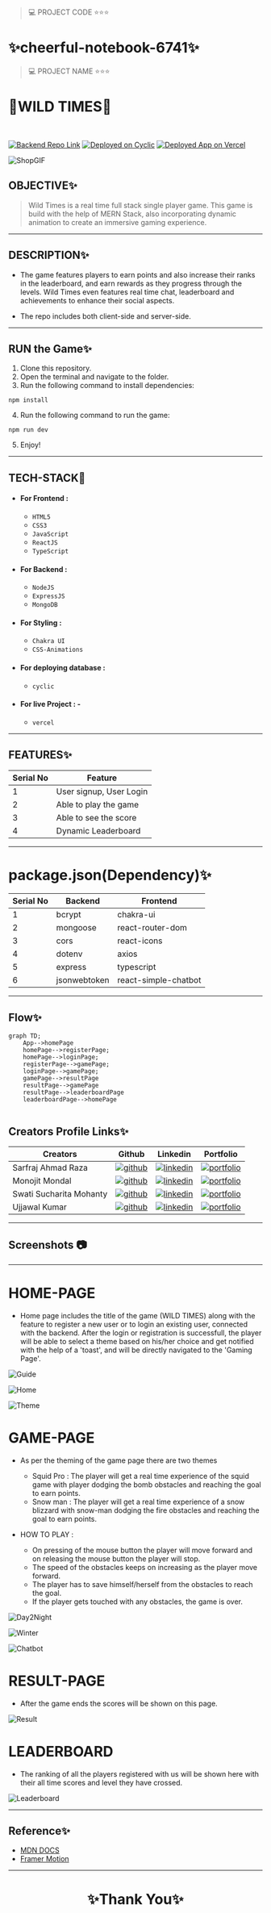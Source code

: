 > 💻 PROJECT CODE ⭐⭐⭐
<h1>✨cheerful-notebook-6741✨</h1>

> 💻 PROJECT NAME ⭐⭐⭐ 
<h1>💫WILD TIMES💫</h1>
<br/>

[![Backend Repo Link](https://img.shields.io/badge/Backend_Repo_Link-0A66C2?style=for-the-badge&logo=github&logoColor=#FF7139)](https://github.com/swati082001/games-backend)
[![Deployed on Cyclic](https://img.shields.io/badge/Deployed_Cyclic_Link-0A66C2?style=for-the-badge&logo=ko-fi&logoColor=white)](https://shy-blue-elk-hem.cyclic.app/)
[![Deployed App on Vercel](https://img.shields.io/badge/Deployed_App_Vercel_Link-000?style=for-the-badge&logo=ko-fi&logoColor=white)](https://wildtimes-swati082001.vercel.app/)

![ShopGIF](https://www.luckymobileslots.com/wp-content/uploads/2016/07/wild_times_logo.jpg)

## OBJECTIVE✨

> Wild Times is a real time full stack single player game. This game is build with the help of MERN Stack, also incorporating dynamic animation to create an immersive gaming experience.

---

## DESCRIPTION✨

- The game features players to earn points and also increase their ranks in the leaderboard, and earn rewards as they progress through the levels. Wild Times even features real time chat, leaderboard and achievements to enhance their social aspects.

- The repo includes both client-side and server-side.

---

## RUN the Game✨

1. Clone this repository.
2. Open the terminal and navigate to the folder.
3. Run the following command to install dependencies:

  ```
  npm install
  ```

4. Run the following command to run the game:

  ```
  npm run dev
  ```

5. Enjoy!

---

## TECH-STACK💫

- #### For Frontend :

  - `HTML5`
  - `CSS3`
  - `JavaScript`
  - `ReactJS`
  - `TypeScript`

- #### For Backend :

  - `NodeJS`
  - `ExpressJS`
  - `MongoDB `

- #### For Styling :

  - `Chakra UI `
  - `CSS-Animations`

- #### For deploying database :

  - `cyclic `

- #### For live Project : -
  - `vercel`

---

## FEATURES✨

| Serial No | Feature                                                                           |
| --------- | --------------------------------------------------------------------------------- |
| 1         | User signup, User Login                                                           |
| 2         | Able to play the game                                                             |
| 3         | Able to see the score                                                             |
| 4         | Dynamic Leaderboard                                                               |

---

# package.json(Dependency)✨

| Serial No | Backend      | Frontend                     |
| --------- | ------------ | ---------------------------- |
| 1         | bcrypt       | chakra-ui                    |
| 2         | mongoose     | react-router-dom             |
| 3         | cors         | react-icons                  |
| 4         | dotenv       | axios                        |
| 5         | express      | typescript                   |
| 6         | jsonwebtoken | react-simple-chatbot         |

---

## Flow✨

```mermaid
graph TD;
    App-->homePage
    homePage-->registerPage;
    homePage-->loginPage;
    registerPage-->gamePage;
    loginPage-->gamePage;
    gamePage-->resultPage
    resultPage-->gamePage
    resultPage-->leaderboardPage
    leaderboardPage-->homePage


```

## Creators Profile Links✨

| Creators                 | Github                                                                                                                                    | Linkedin                                                                                                                                                            | Portfolio                                                                                                                                     |
| ----------------------------- | ----------------------------------------------------------------------------------------------------------------------------------------- | ------------------------------------------------------------------------------------------------------------------------------------------------------------------- | --------------------------------------------------------------------------------------------------------------------------------------------- |
| Sarfraj Ahmad Raza | [![github](https://img.shields.io/badge/github-1DA1F2?style=for-the-badge&logo=github&logoColor=white)](https://github.com/sarfraj0304) | [![linkedin](https://img.shields.io/badge/linkedin-0A66C2?style=for-the-badge&logo=linkedin&logoColor=white)](https://www.linkedin.com/in/sarfrajahmadraza/) | [![portfolio](https://img.shields.io/badge/my_portfolio-000?style=for-the-badge&logo=ko-fi&logoColor=white)](https://sarfraj0304.github.io/)  |
| Monojit Mondal | [![github](https://img.shields.io/badge/github-1DA1F2?style=for-the-badge&logo=github&logoColor=white)](https://github.com/ninja-mono1696) | [![linkedin](https://img.shields.io/badge/linkedin-0A66C2?style=for-the-badge&logo=linkedin&logoColor=white)](https://www.linkedin.com/in/monojit1696/)  | [![portfolio](https://img.shields.io/badge/my_portfolio-000?style=for-the-badge&logo=ko-fi&logoColor=white)](http://ninja-mono1696.github.io/) |
| Swati Sucharita Mohanty | [![github](https://img.shields.io/badge/github-1DA1F2?style=for-the-badge&logo=github&logoColor=white)](https://github.com/swati082001) | [![linkedin](https://img.shields.io/badge/linkedin-0A66C2?style=for-the-badge&logo=linkedin&logoColor=white)](https://linkedin.com/in/swati-mohanty08) | [![portfolio](https://img.shields.io/badge/my_portfolio-000?style=for-the-badge&logo=ko-fi&logoColor=white)](https://swati082001.github.io/)     |
| Ujjawal Kumar | [![github](https://img.shields.io/badge/github-1DA1F2?style=for-the-badge&logo=github&logoColor=white)](https://github.com/ujjawal0203) | [![linkedin](https://img.shields.io/badge/linkedin-0A66C2?style=for-the-badge&logo=linkedin&logoColor=white)](https://www.linkedin.com/in/ujjawal-kumar-086691237/) | [![portfolio](https://img.shields.io/badge/my_portfolio-000?style=for-the-badge&logo=ko-fi&logoColor=white)](https://ujjawal0203.github.io/)  |

---

## Screenshots 📷
---


# HOME-PAGE
  - Home page includes the title of the game (WILD TIMES) along with the feature to register a new user or to login an existing user, connected with the backend. After the login or registration is successfull, the player will be able to select a theme based on his/her choice and get notified with the help of a 'toast', and will be directly navigated to the 'Gaming Page'.

  ![Guide](https://user-images.githubusercontent.com/105916979/222903867-661f7aea-2118-4b6d-92a3-88ed94d086d4.png)

  ![Home](https://user-images.githubusercontent.com/105916979/222903872-7d1ef788-bee1-49dd-b63f-fc43682fa903.png)

  ![Theme](https://user-images.githubusercontent.com/105916979/222903870-f94fc3d1-0fe5-4195-8f3b-6caa16bf76ee.png)

# GAME-PAGE
  - As per the theming of the game page there are two themes
    - Squid Pro : The player will get a real time experience of the squid game with player dodging the bomb obstacles and reaching the goal to earn points.
    - Snow man : The player will get a real time experience of a snow blizzard with snow-man dodging the fire obstacles and reaching the goal to earn points.

  - HOW TO PLAY :
    - On pressing of the mouse button the player will move forward and on releasing the mouse button the player will stop.
    - The speed of the obstacles keeps on increasing as the player move forward.
    - The player has to save himself/herself from the obstacles to reach the goal.
    - If the player gets touched with any obstacles, the game is over.

  ![Day2Night](https://user-images.githubusercontent.com/105916979/222904173-5f39083f-4424-40d1-a254-5fc6287fd3ad.png)

  ![Winter](https://user-images.githubusercontent.com/105916979/222904176-bfeb69fa-2819-4aee-b728-0755827e2b02.png)

  ![Chatbot](https://user-images.githubusercontent.com/105916979/222904174-4ffc69c6-5f6a-43b3-ab98-9c355358a870.png)

# RESULT-PAGE
  - After the game ends the scores will be shown on this page.

  ![Result](https://user-images.githubusercontent.com/105916979/222904169-a0d168b7-be4d-4285-8fa0-0b4cb237add9.png)

# LEADERBOARD
  - The ranking of all the players registered with us will be shown here with their all time scores and level they have crossed.

  ![Leaderboard](https://user-images.githubusercontent.com/105916979/222904170-2a7e0cb1-a64d-4d47-a962-ea0629596921.png)

---

## Reference✨

- [MDN DOCS](https://developer.mozilla.org/en-US/docs/Web/API/Canvas_API/Tutorial/Using_images)
- [Framer Motion](https://www.framer.com/motion/)

---

<h1 align="center">✨Thank You✨</h1>
